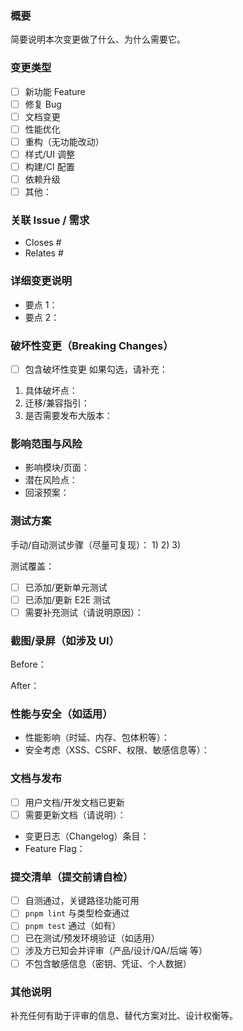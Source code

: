 <!--
提交前请阅读：
- 标题应简洁清晰，能一眼看出变更内容
- 尽量用中文完成模板
-->

### 概要
简要说明本次变更做了什么、为什么需要它。

### 变更类型
- [ ] 新功能 Feature
- [ ] 修复 Bug
- [ ] 文档变更
- [ ] 性能优化
- [ ] 重构（无功能改动）
- [ ] 样式/UI 调整
- [ ] 构建/CI 配置
- [ ] 依赖升级
- [ ] 其他：

### 关联 Issue / 需求
- Closes #
- Relates #

### 详细变更说明
- 要点 1：
- 要点 2：

### 破坏性变更（Breaking Changes）
- [ ] 包含破坏性变更
如果勾选，请补充：
1) 具体破坏点：
2) 迁移/兼容指引：
3) 是否需要发布大版本：

### 影响范围与风险
- 影响模块/页面：
- 潜在风险点：
- 回滚预案：

### 测试方案
手动/自动测试步骤（尽量可复现）：
1) 
2) 
3) 

测试覆盖：
- [ ] 已添加/更新单元测试
- [ ] 已添加/更新 E2E 测试
- [ ] 需要补充测试（请说明原因）：

### 截图/录屏（如涉及 UI）
Before：

After：

### 性能与安全（如适用）
- 性能影响（时延、内存、包体积等）：
- 安全考虑（XSS、CSRF、权限、敏感信息等）：

### 文档与发布
- [ ] 用户文档/开发文档已更新
- [ ] 需要更新文档（请说明）：
- 变更日志（Changelog）条目：
- Feature Flag：

### 提交清单（提交前请自检）
- [ ] 自测通过，关键路径功能可用
- [ ] `pnpm lint` 与类型检查通过
- [ ] `pnpm test` 通过（如有）
- [ ] 已在测试/预发环境验证（如适用）
- [ ] 涉及方已知会并评审（产品/设计/QA/后端 等）
- [ ] 不包含敏感信息（密钥、凭证、个人数据）

### 其他说明
补充任何有助于评审的信息、替代方案对比、设计权衡等。


